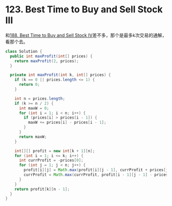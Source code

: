 # 123. Best Time to Buy and Sell Stock III

和[188. Best Time to Buy and Sell Stock IV](188-Buy-Sell-Stock-IV.md)差不多，那个是最多k次交易的通解，看那个去。

```java
class Solution {
  public int maxProfit(int[] prices) {
    return maxProfit(2, prices);
  }

  private int maxProfit(int k, int[] prices) {
    if (k == 0 || prices.length <= 1) {
      return 0;
    }

    int n = prices.length;
    if (k >= n / 2) {
      int maxW = 0;
      for (int i = 1; i < n; i++) {
        if (prices[i] > prices[i - 1]) {
          maxW += prices[i] - prices[i - 1];
        }
      }
      return maxW;
    }

    int[][] profit = new int[k + 1][n];
    for (int i = 1; i <= k; i++) {
      int currProfit = -prices[0];
      for (int j = 1; j < n; j++) {
        profit[i][j] = Math.max(profit[i][j - 1], currProfit + prices[j]);
        currProfit = Math.max(currProfit, profit[i - 1][j - 1] - prices[j]);
      }
    }
    return profit[k][n - 1];
  }
}
```